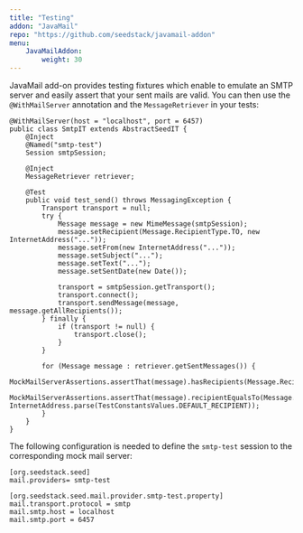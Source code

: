 ```yaml
---
title: "Testing"
addon: "JavaMail"
repo: "https://github.com/seedstack/javamail-addon"
menu:
    JavaMailAddon:
        weight: 30
---
```


JavaMail add-on provides testing fixtures which enable to emulate an SMTP server and easily assert that your sent mails
are valid. You can then use the `@WithMailServer` annotation and the `MessageRetriever` in your tests:

    @WithMailServer(host = "localhost", port = 6457)
    public class SmtpIT extends AbstractSeedIT {
        @Inject
        @Named("smtp-test")
        Session smtpSession;
    
        @Inject
        MessageRetriever retriever;
    
        @Test
        public void test_send() throws MessagingException {
            Transport transport = null;
            try {
                Message message = new MimeMessage(smtpSession);
                message.setRecipient(Message.RecipientType.TO, new InternetAddress("..."));
                message.setFrom(new InternetAddress("..."));
                message.setSubject("...");
                message.setText("...");
                message.setSentDate(new Date());

                transport = smtpSession.getTransport();
                transport.connect();
                transport.sendMessage(message, message.getAllRecipients());
            } finally {
                if (transport != null) {
                    transport.close();
                }
            }
            
            for (Message message : retriever.getSentMessages()) {
                MockMailServerAssertions.assertThat(message).hasRecipients(Message.RecipientType.TO);
                MockMailServerAssertions.assertThat(message).recipientEqualsTo(Message.RecipientType.TO, InternetAddress.parse(TestConstantsValues.DEFAULT_RECIPIENT));
            }
        }
    }

The following configuration is needed to define the `smtp-test` session to the corresponding mock mail server:

    [org.seedstack.seed]
    mail.providers= smtp-test
    
    [org.seedstack.seed.mail.provider.smtp-test.property]
    mail.transport.protocol = smtp
    mail.smtp.host = localhost
    mail.smtp.port = 6457
